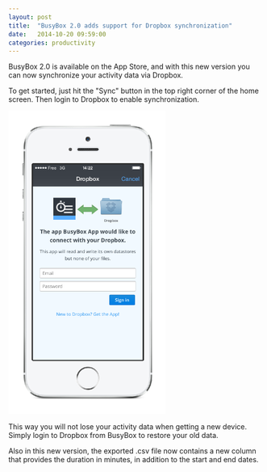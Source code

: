```yaml
---
layout: post
title:  "BusyBox 2.0 adds support for Dropbox synchronization"
date:   2014-10-20 09:59:00
categories: productivity
---
```


BusyBox 2.0 is available on the App Store, and with this new version you can now synchronize your activity data via Dropbox.

To get started, just hit the "Sync" button in the top right corner of the home screen.
Then login to Dropbox to enable synchronization.

![Login to Dropbox](/images/busybox-dropbox-sync.png)

This way you will not lose your activity data when getting a new device. Simply login to Dropbox from BusyBox to restore your old data.

Also in this new version, the exported .csv file now contains a new column that provides the duration in minutes, in addition to the start and end dates.
